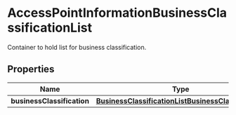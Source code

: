 

# AccessPointInformationBusinessClassificationList

Container to hold list for business classification.

## Properties

| Name | Type | Description | Notes |
|------------ | ------------- | ------------- | -------------|
|**businessClassification** | [**BusinessClassificationListBusinessClassification**](BusinessClassificationListBusinessClassification.md) |  |  |



